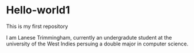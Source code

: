 # Hello-world1
This is my first repository

I am Lanese Trimmingham, currently an undergradute student at the university of the West Indies persuing a double major in computer science. 
